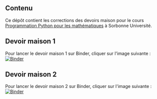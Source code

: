 ## Contenu

Ce dépôt contient les corrections des devoirs maison pour le cours
[Programmation Python pour les mathématiques](https://python.guillod.org)
à Sorbonne Université.


## Devoir maison 1

Pour lancer le devoir maison 1 sur Binder, cliquer sur l'image suivante :
[![Binder](https://mybinder.org/badge_logo.svg)](https://mybinder.org/v2/gh/johannfaouzi/2MA100/master?filepath=DM1%2Fdevoir-1.ipynb)


## Devoir maison 2

Pour lancer le devoir maison 2 sur Binder, cliquer sur l'image suivante :
[![Binder](https://mybinder.org/badge_logo.svg)](https://mybinder.org/v2/gh/johannfaouzi/2MA100/master?filepath=DM2%2Fdevoir-2.ipynb)
